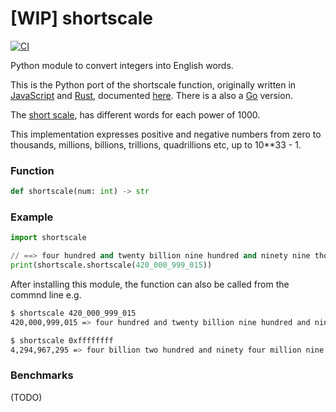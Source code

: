 # [WIP] shortscale

[![CI](https://github.com/jldec/shortscale-py/workflows/CI/badge.svg)](https://github.com/jldec/shortscale-py/actions)  

Python module to convert integers into English words.

This is the Python port of the shortscale function, originally written in [JavaScript](https://github.com/jldec/shortscale) and [Rust](https://github.com/jldec/shortscale-rs), documented [here](https://jldec.me/forays-from-node-to-rust). There is a also a [Go](https://github.com/jldec/shortscale-go) version.

The [short scale](https://en.wikipedia.org/wiki/Long_and_short_scales#Comparison), has different words for each power of 1000.

This implementation expresses positive and negative numbers from zero to thousands, millions, billions, trillions, quadrillions etc, up to 10**33 - 1.

### Function
```python
def shortscale(num: int) -> str
```

### Example
```python
import shortscale

// ==> four hundred and twenty billion nine hundred and ninety nine thousand and fifteen
print(shortscale.shortscale(420_000_999_015))
```

After installing this module, the function can also be called from the commnd line e.g.

```sh
$ shortscale 420_000_999_015
420,000,999,015 => four hundred and twenty billion nine hundred and ninety nine thousand and fifteen

$ shortscale 0xffffffff
4,294,967,295 => four billion two hundred and ninety four million nine hundred and sixty seven thousand two hundred and ninety five
```

### Benchmarks
(TODO)
